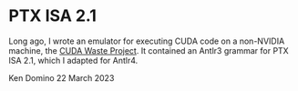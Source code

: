 # PTX ISA 2.1

Long ago, I wrote an emulator for executing CUDA code on a non-NVIDIA machine,
the [CUDA Waste Project](https://github.com/kaby76/cuda-waste).
It contained an Antlr3 grammar for PTX ISA 2.1, which I adapted for Antlr4.

Ken Domino
22 March 2023
